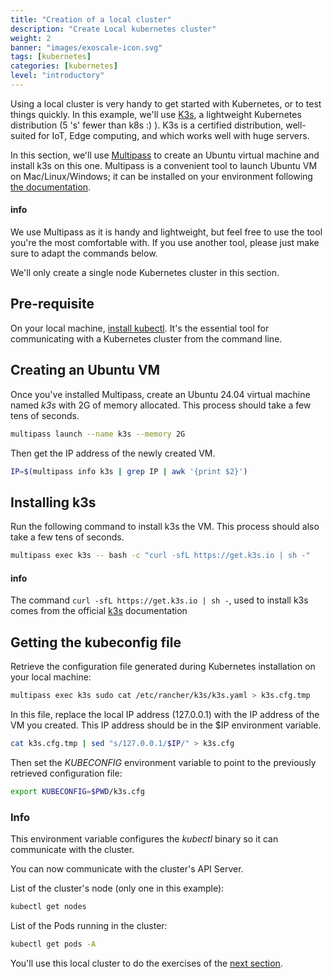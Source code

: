 ```yaml
---
title: "Creation of a local cluster"
description: "Create Local kubernetes cluster"
weight: 2
banner: "images/exoscale-icon.svg"
tags: [kubernetes]
categories: [kubernetes]
level: "introductory"
---
```


Using a local cluster is very handy to get started with Kubernetes, or to test things quickly. In this example, we'll use [K3s](https://k3s.io), a lightweight Kubernetes distribution (5 's' fewer than k8s :) ). K3s is a certified distribution, well-suited for IoT, Edge computing, and which works well with huge servers.

In this section, we'll use [Multipass](https://multipass.run) to create an Ubuntu virtual machine and install k3s on this one. Multipass is a convenient tool to launch Ubuntu VM on Mac/Linux/Windows; it can be installed on your environment following [the documentation](https://canonical.com/multipass/install).

#### info
We use Multipass as it is handy and lightweight, but feel free to use the tool you're the most comfortable with. If you use another tool, please just make sure to adapt the commands below.


We'll only create a single node Kubernetes cluster in this section.

## Pre-requisite

On your local machine, [install kubectl](https://kubernetes.io/docs/tasks/tools/#kubectl). It's the essential tool for communicating with a Kubernetes cluster from the command line.

## Creating an Ubuntu VM

Once you've installed Multipass, create an Ubuntu 24.04 virtual machine named *k3s* with 2G of memory allocated. This process should take a few tens of seconds.

```bash
multipass launch --name k3s --memory 2G
```

Then get the IP address of the newly created VM.

```bash
IP=$(multipass info k3s | grep IP | awk '{print $2}')
```

## Installing k3s

Run the following command to install k3s the VM. This process should also take a few tens of seconds.

```bash
multipass exec k3s -- bash -c "curl -sfL https://get.k3s.io | sh -"
```

#### info
The command `curl -sfL https://get.k3s.io | sh -`, used to install k3s comes from the official [k3s](https://k3s.io) documentation


## Getting the kubeconfig file

Retrieve the configuration file generated during Kubernetes installation on your local machine:

```bash
multipass exec k3s sudo cat /etc/rancher/k3s/k3s.yaml > k3s.cfg.tmp
```

In this file, replace the local IP address (127.0.0.1) with the IP address of the VM you created. This IP address should be in the $IP environment variable.

```bash
cat k3s.cfg.tmp | sed "s/127.0.0.1/$IP/" > k3s.cfg
```

Then set the *KUBECONFIG* environment variable to point to the previously retrieved configuration file:

```bash
export KUBECONFIG=$PWD/k3s.cfg
```

### Info
This environment variable configures the *kubectl* binary so it can communicate with the cluster.


You can now communicate with the cluster's API Server.

List of the cluster's node (only one in this example):

```bash
kubectl get nodes
```

List of the Pods running in the cluster:

```bash
kubectl get pods -A
```

You'll use this local cluster to do the exercises of the [next section](../resources/).

